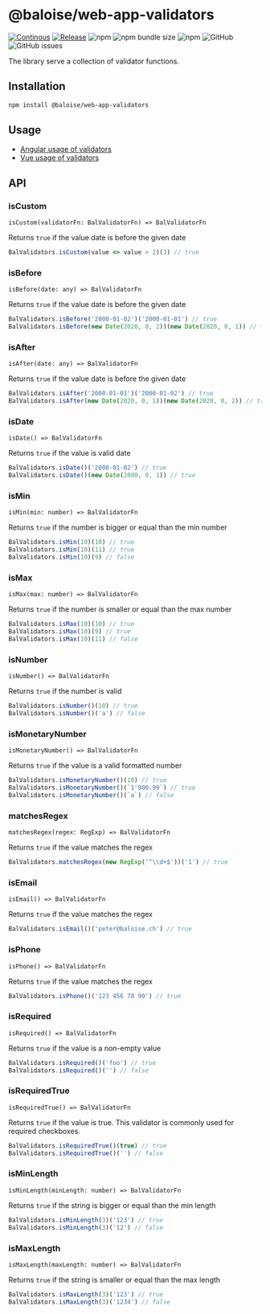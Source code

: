 # @baloise/web-app-validators

[![Continous](https://github.com/baloise/web-app-utils/actions/workflows/continous.yml/badge.svg?branch=master)](https://github.com/baloise/web-app-utils/actions/workflows/continous.yml)
[![Release](https://github.com/baloise/web-app-utils/actions/workflows/release.yml/badge.svg?branch=master)](https://github.com/baloise/web-app-utils/actions/workflows/release.yml)
![npm](https://img.shields.io/npm/v/@baloise/web-app-validators)
![npm bundle size](https://img.shields.io/bundlephobia/min/@baloise/web-app-validators)
![npm](https://img.shields.io/npm/dt/@baloise/web-app-validators)
![GitHub](https://img.shields.io/github/license/baloise/web-app-utils)
![GitHub issues](https://img.shields.io/github/issues/baloise/web-app-utils)

The library serve a collection of validator functions.

## Installation

```bash
npm install @baloise/web-app-validators
```

## Usage

- [Angular usage of validators](../validators-angular/README.md)
- [Vue usage of validators](../validators-vue/README.md)

<!-- generated content -->

## API

### isCustom

`isCustom(validatorFn: BalValidatorFn) => BalValidatorFn`

Returns `true` if the value date is before the given date

```typescript
BalValidators.isCustom(value => value > 2)(3) // true
```

### isBefore

`isBefore(date: any) => BalValidatorFn`

Returns `true` if the value date is before the given date

```typescript
BalValidators.isBefore('2000-01-02')('2000-01-01') // true
BalValidators.isBefore(new Date(2020, 0, 2))(new Date(2020, 0, 1)) // true
```

### isAfter

`isAfter(date: any) => BalValidatorFn`

Returns `true` if the value date is before the given date

```typescript
BalValidators.isAfter('2000-01-01')('2000-01-02') // true
BalValidators.isAfter(new Date(2020, 0, 1))(new Date(2020, 0, 2)) // true
```

### isDate

`isDate() => BalValidatorFn`

Returns `true` if the value is valid date

```typescript
BalValidators.isDate()('2000-01-02') // true
BalValidators.isDate()(new Date(2000, 0, 1)) // true
```

### isMin

`isMin(min: number) => BalValidatorFn`

Returns `true` if the number is bigger or equal than the min number

```typescript
BalValidators.isMin(10)(10) // true
BalValidators.isMin(10)(11) // true
BalValidators.isMin(10)(9) // false
```

### isMax

`isMax(max: number) => BalValidatorFn`

Returns `true` if the number is smaller or equal than the max number

```typescript
BalValidators.isMax(10)(10) // true
BalValidators.isMax(10)(9) // true
BalValidators.isMax(10)(11) // false
```

### isNumber

`isNumber() => BalValidatorFn`

Returns `true` if the number is valid

```typescript
BalValidators.isNumber()(10) // true
BalValidators.isNumber()('a') // false
```

### isMonetaryNumber

`isMonetaryNumber() => BalValidatorFn`

Returns `true` if the value is a valid formatted number

```typescript
BalValidators.isMonetaryNumber()(10) // true
BalValidators.isMonetaryNumber()(`1'000.99`) // true
BalValidators.isMonetaryNumber()(`a`) // false
```

### matchesRegex

`matchesRegex(regex: RegExp) => BalValidatorFn`

Returns `true` if the value matches the regex

```typescript
BalValidators.matchesRegex(new RegExp('^\\d+$'))('1') // true
```

### isEmail

`isEmail() => BalValidatorFn`

Returns `true` if the value matches the regex

```typescript
BalValidators.isEmail()('peter@baloise.ch') // true
```

### isPhone

`isPhone() => BalValidatorFn`

Returns `true` if the value matches the regex

```typescript
BalValidators.isPhone()('123 456 78 90') // true
```

### isRequired

`isRequired() => BalValidatorFn`

Returns `true` if the value is a non-empty value

```typescript
BalValidators.isRequired()('foo') // true
BalValidators.isRequired()('') // false
```

### isRequiredTrue

`isRequiredTrue() => BalValidatorFn`

Returns `true` if the value is true. This validator is commonly used for required checkboxes.

```typescript
BalValidators.isRequiredTrue()(true) // true
BalValidators.isRequiredTrue()('') // false
```

### isMinLength

`isMinLength(minLength: number) => BalValidatorFn`

Returns `true` if the string is bigger or equal than the min length

```typescript
BalValidators.isMinLength(3)('123') // true
BalValidators.isMinLength(3)('12') // false
```

### isMaxLength

`isMaxLength(maxLength: number) => BalValidatorFn`

Returns `true` if the string is smaller or equal than the max length

```typescript
BalValidators.isMaxLength(3)('123') // true
BalValidators.isMaxLength(3)('1234') // false
```
